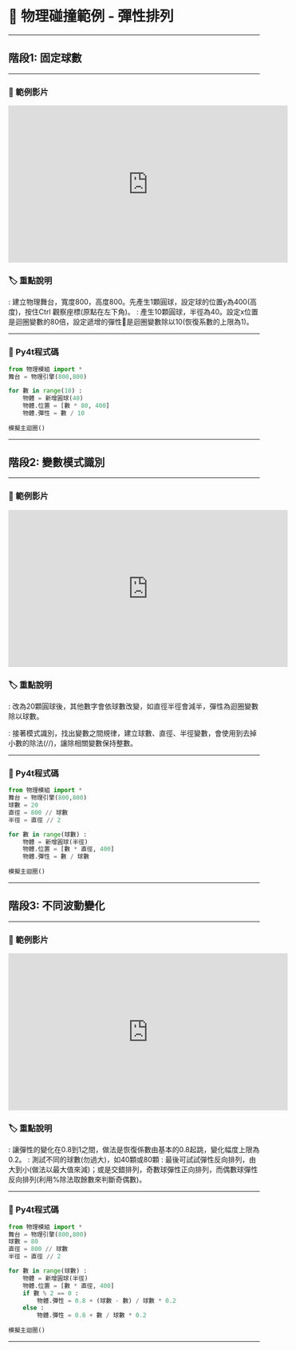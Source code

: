 # 🔰 物理碰撞範例 - 彈性排列

--------------

## 階段1: 固定球數

--------------

### 🎦 範例影片

<iframe width="560" height="315" src="https://www.youtube.com/embed/U9DAN6NbkbY?start=0&amp;end=240" frameborder="0" allow="accelerometer; autoplay; encrypted-media; gyroscope; picture-in-picture" allowfullscreen></iframe>

### 🏷️ 重點說明

: 建立物理舞台，寬度800，高度800。先產生1顆圓球，設定球的位置y為400(高度)，按住Ctrl 觀察座標(原點在左下角)。
: 產生10顆圓球，半徑為40。設定x位置是迴圈變數的80倍，設定遞增的彈性是迴圈變數除以10(恢復系數的上限為1)。

--------------

### 📄 Py4t程式碼

```python
from 物理模組 import *
舞台 = 物理引擎(800,800)

for 數 in range(10) :
    物體 = 新增圓球(40)
    物體.位置 = [數 * 80, 400]
    物體.彈性 = 數 / 10
    
模擬主迴圈()
```

--------------


## 階段2: 變數模式識別

--------------

### 🎦 範例影片

<iframe width="560" height="315" src="https://www.youtube.com/embed/U9DAN6NbkbY?start=243&amp;end=406" frameborder="0" allow="accelerometer; autoplay; encrypted-media; gyroscope; picture-in-picture" allowfullscreen></iframe>

### 🏷️ 重點說明

: 改為20顆圓球後，其他數字會依球數改變，如直徑半徑會減半，彈性為迴圈變數除以球數。

: 接著模式識別，找出變數之間規律，建立球數、直徑、半徑變數，會使用到去掉小數的除法(//)，讓除相關變數保持整數。

--------------

### 📄 Py4t程式碼

```python
from 物理模組 import *
舞台 = 物理引擎(800,800)
球數 = 20
直徑 = 800 // 球數
半徑 = 直徑 // 2

for 數 in range(球數) :
    物體 = 新增圓球(半徑)
    物體.位置 = [數 * 直徑, 400]
    物體.彈性 = 數 / 球數
    
模擬主迴圈()
```

--------------

## 階段3: 不同波動變化

--------------

### 🎦 範例影片

<iframe width="560" height="315" src="https://www.youtube.com/embed/U9DAN6NbkbY?start=408&amp;end=660" frameborder="0" allow="accelerometer; autoplay; encrypted-media; gyroscope; picture-in-picture" allowfullscreen></iframe>

### 🏷️ 重點說明

: 讓彈性的變化在0.8到1之間，做法是恢復係數由基本的0.8起跳，變化幅度上限為0.2。
: 測試不同的球數(勿過大)，如40顆或80顆
: 最後可試試彈性反向排列，由大到小(做法以最大值來減)；或是交錯排列，奇數球彈性正向排列，而偶數球彈性反向排列(利用%除法取餘數來判斷奇偶數)。

--------------

### 📄 Py4t程式碼

```python
from 物理模組 import *
舞台 = 物理引擎(800,800)
球數 = 80
直徑 = 800 // 球數
半徑 = 直徑 // 2

for 數 in range(球數) :
    物體 = 新增圓球(半徑)
    物體.位置 = [數 * 直徑, 400]
    if 數 % 2 == 0 :
        物體.彈性 = 0.8 + (球數 - 數) / 球數 * 0.2
    else :
        物體.彈性 = 0.8 + 數 / 球數 * 0.2
    
模擬主迴圈()
```

--------------
